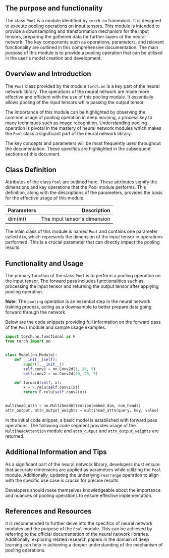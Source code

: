 ## The purpose and functionality
The class `Pool` is a module identified by `torch.nn` framework. It is designed to execute pooling operations on input tensors. This module is intended to provide a downsampling and transformation mechanism for the input tensors, preparing the gathered data for further layers of the neural network. The key components such as operations, parameters, and relevant functionality are outlined in this comprehensive documentation. The main purpose of this module is to provide a pooling operation that can be utilised in the user's model creation and development.

## Overview and Introduction
The `Pool` class provided by the module `torch.nn` is a key part of the neural network library. The operations of the neural network are made more effective and efficient with the use of this pooling module. It essentially allows pooling of the input tensors while passing the output tensor.

The importance of this module can be highlighted by observing the common usage of pooling operation in deep learning, a process key to many techniques such as image recognition. Understanding pooling operation is pivotal in the mastery of neural network modules which makes the `Pool` class a significant part of the neural network library.

The key concepts and parameters will be most frequently used throughout the documentation. These specifics are highlighted in the subsequent sections of this document.

## Class Definition
Attributes of the class `Pool` are outlined here. These attributes signify the dimensions and key operations that the Pool module performs. This definition, along with the descriptions of the parameters, provides the basis for the effective usage of this module.

| Parameters | Description |
| :-------------- | -------------------: |
| dim(int) | The input tensor's dimension |

The main class of this module is named `Pool` and contains one parameter called `dim`, which represents the dimension of the input tensor in operations performed. This is a crucial parameter that can directly impact the pooling results.

## Functionality and Usage
The primary function of the class `Pool` is to perform a pooling operation on the input tensor. The forward pass includes functionalities such as processing the input tensor and returning the output tensor after applying pooling operation.

**Note**: The `pooling` operation is an essential step in the neural network training process, acting as a downsample to better prepare data going forward through the network.

Below are the code snippets providing full information on the forward pass of the `Pool` module and sample usage examples.

```python
import torch.nn.functional as F
from torch import nn


class Model(nn.Module):
    def __init__(self):
        super().__init__()
        self.conv1 = nn.Conv2d(1, 20, 5)
        self.conv2 = nn.Conv2d(20, 20, 5)

    def forward(self, x):
        x = F.relu(self.conv1(x))
        return F.relu(self.conv2(x))


multihead_attn = nn.MultiheadAttention(embed_dim, num_heads)
attn_output, attn_output_weights = multihead_attn(query, key, value)
```

In the initial code snippet, a basic model is established with forward pass operations. The following code segment provides usage of the `MultiheadAttention` module and `attn_output` and `attn_output_weights` are returned.

## Additional Information and Tips
As a significant part of the neural network library, developers must ensure that accurate dimensions are applied as parameters while utilizing the `Pool` module. Additionally, updating the underlying `rearrange` operation to align with the specific use case is crucial for precise results.

Developers should make themselves knowledgeable about the importance and nuances of pooling operations to ensure effective implementation.

## References and Resources
It is recommended to further delve into the specifics of neural network modules and the purpose of the `Pool` module. This can be achieved by referring to the official documentation of the neural network libraries. Additionally, exploring related research papers in the domain of deep learning can help in achieving a deeper understanding of the mechanism of pooling operations.
